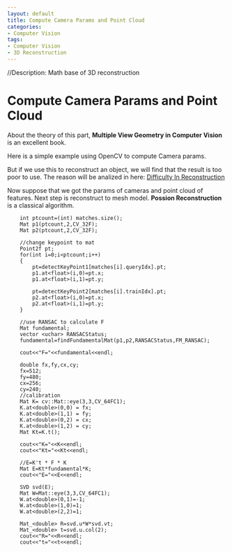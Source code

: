 ```yaml
---
layout: default
title: Compute Camera Params and Point Cloud
categories:
- Computer Vision
tags:
- Computer Vision
- 3D Reconstruction
---
```

//Description: Math base of 3D reconstruction

# Compute Camera Params and Point Cloud

About the theory of this part, **Multiple View Geometry in Computer Vision** is an excellent book.

Here is a simple example using OpenCV to compute Camera params. 

But if we use this to reconstruct an object, we will find that the result is too poor to use. The reason will be analized in here: 
[Difficulty In Reconstruction](./Difficulity_In_Reconstruction.html)

Now suppose that we got the params of cameras and point cloud of features. Next step is reconstruct to mesh model. **Possion Reconstruction** is a classical algorithm.

```
	int ptcount=(int) matches.size();
	Mat p1(ptcount,2,CV_32F);
	Mat p2(ptcount,2,CV_32F);

	//change keypoint to mat
	Point2f pt;
	for(int i=0;i<ptcount;i++)
	{
		pt=detectKeyPoint1[matches[i].queryIdx].pt;
		p1.at<float>(i,0)=pt.x;
		p1.at<float>(i,1)=pt.y;

		pt=detectKeyPoint2[matches[i].trainIdx].pt;
		p2.at<float>(i,0)=pt.x;
		p2.at<float>(i,1)=pt.y;
	}

	//use RANSAC to calculate F
	Mat fundamental;
	vector <uchar> RANSACStatus;
	fundamental=findFundamentalMat(p1,p2,RANSACStatus,FM_RANSAC);

	cout<<"F="<<fundamental<<endl;

	double fx,fy,cx,cy;
	fx=512;
	fy=480;
	cx=256;
	cy=240;
	//calibration
	Mat K= cv::Mat::eye(3,3,CV_64FC1);
	K.at<double>(0,0) = fx;
	K.at<double>(1,1) = fy;
	K.at<double>(0,2) = cx;
	K.at<double>(1,2) = cy;
	Mat Kt=K.t();

	cout<<"K="<<K<<endl;
	cout<<"Kt="<<Kt<<endl;

	//E=K't * F * K
	Mat E=Kt*fundamental*K;
	cout<<"E="<<E<<endl;

	SVD svd(E);
	Mat W=Mat::eye(3,3,CV_64FC1);
	W.at<double>(0,1)=-1;
	W.at<double>(1,0)=1;
	W.at<double>(2,2)=1;

	Mat_<double> R=svd.u*W*svd.vt;
	Mat_<double> t=svd.u.col(2);
	cout<<"R="<<R<<endl;
	cout<<"t="<<t<<endl;
```

